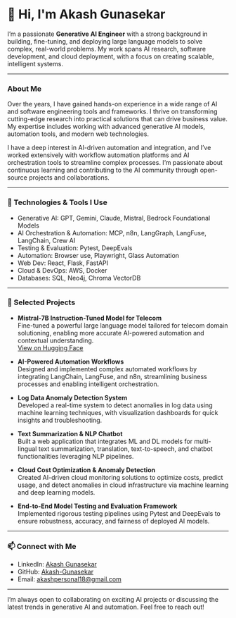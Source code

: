 # 👋 Hi, I'm Akash Gunasekar

I’m a passionate **Generative AI Engineer** with a strong background in building, fine-tuning, and deploying large language models to solve complex, real-world problems. My work spans AI research, software development, and cloud deployment, with a focus on creating scalable, intelligent systems.

---

### About Me

Over the years, I have gained hands-on experience in a wide range of AI and software engineering tools and frameworks. I thrive on transforming cutting-edge research into practical solutions that can drive business value. My expertise includes working with advanced generative AI models, automation tools, and modern web technologies.

I have a deep interest in AI-driven automation and integration, and I’ve worked extensively with workflow automation platforms and AI orchestration tools to streamline complex processes. I’m passionate about continuous learning and contributing to the AI community through open-source projects and collaborations.

---

### 🧰 Technologies & Tools I Use

- Generative AI: GPT, Gemini, Claude, Mistral, Bedrock Foundational Models
- AI Orchestration & Automation: MCP, n8n, LangGraph, LangFuse, LangChain, Crew AI  
- Testing & Evaluation: Pytest, DeepEvals  
- Automation: Browser use, Playwright, Glass Automation  
- Web Dev: React, Flask, FastAPI  
- Cloud & DevOps: AWS, Docker
- Databases: SQL, Neo4j, Chroma VectorDB  

---

### 🔧 Selected Projects

- **Mistral-7B Instruction-Tuned Model for Telecom**  
  Fine-tuned a powerful large language model tailored for telecom domain solutioning, enabling more accurate AI-powered automation and contextual understanding.  
  [View on Hugging Face](https://huggingface.co/akash17/mistral-7b-instruct-telco-solutioning)

- **AI-Powered Automation Workflows**  
  Designed and implemented complex automated workflows by integrating LangChain, LangFuse, and n8n, streamlining business processes and enabling intelligent orchestration.

- **Log Data Anomaly Detection System**  
  Developed a real-time system to detect anomalies in log data using machine learning techniques, with visualization dashboards for quick insights and troubleshooting.

- **Text Summarization & NLP Chatbot**  
  Built a web application that integrates ML and DL models for multi-lingual text summarization, translation, text-to-speech, and chatbot functionalities leveraging NLP pipelines.

- **Cloud Cost Optimization & Anomaly Detection**  
  Created AI-driven cloud monitoring solutions to optimize costs, predict usage, and detect anomalies in cloud infrastructure via machine learning and deep learning models.

- **End-to-End Model Testing and Evaluation Framework**  
  Implemented rigorous testing pipelines using Pytest and DeepEvals to ensure robustness, accuracy, and fairness of deployed AI models.

---

### 📫 Connect with Me

- LinkedIn: [Akash Gunasekar](https://www.linkedin.com/in/akash-gunasekar-859b48199/)  
- GitHub: [Akash-Gunasekar](https://github.com/Akash-Gunasekar)  
- Email: akashpersonal18@gmail.com 

---

I’m always open to collaborating on exciting AI projects or discussing the latest trends in generative AI and automation. Feel free to reach out!

